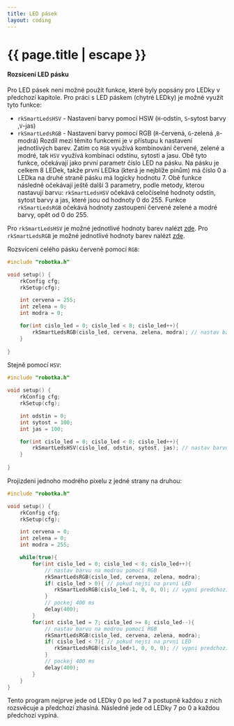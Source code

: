 ```yaml
---
title: LED pásek
layout: coding
---
```


# {{ page.title | escape }}

#### Rozsícení LED pásku
Pro LED pásek není možné použít funkce, které byly popsány pro LEDky v předchozí kapitole. Pro práci s LED páskem (chytré LEDky) je možné využít tyto funkce:  
- `rkSmartLedsHSV` - Nastavení barvy pomocí HSW (`H`-odstín, `S`-sytost barvy ,`V`-jas)
- `rkSmartLedsRGB` - Nastavení barvy pomocí RGB (`R`-červená, `G`-zelená ,`B`-modrá)
Rozdíl mezi těmito funkcemi je v přístupu k nastavení jednotlivých barev. Zatím co `RGB` využívá kombinování červené, zelené a modré, tak `HSV` využívá kombinaci odstínu, sytosti a jasu. Obě tyto funkce, očekávají jako první parametr číslo LED na pásku. Na pásku je celkem 8 LEDek, takže první LEDka (která je nejblíže pinům) má číslo 0 a LEDka na druhé straně pásku má logicky hodnotu 7. Obě funkce následně očekávají ještě další 3 parametry, podle metody, kterou nastavují barvu: `rkSmartLedsHSV` očekává celočíselné hodnoty odstín, sytost barvy a jas, které jsou od hodnoty 0 do 255. Funkce `rkSmartLedsRGB` očekává hodnoty zastoupení červené zelené a modré barvy, opět od 0 do 255.

Pro `rkSmartLedsHSV` je možné jednotlivé hodnoty barev nalézt <a href="https://alloyui.com/examples/color-picker/hsv.html">zde</a>.
Pro `rkSmartLedsRGB` je možné jednotlivé hodnoty barev nalézt <a href="https://htmlcolorcodes.com/">zde</a>.

Rozsvícení celého pásku červeně pomocí `RGB`:
```cpp
#include "robotka.h"

void setup() {
    rkConfig cfg;
    rkSetup(cfg);

    int cervena = 255;
    int zelena = 0;
    int modra = 0;

    for(int cislo_led = 0; cislo_led < 8; cislo_led++){
        rkSmartLedsRGB(cislo_led, cervena, zelena, modra); // nastav barvu na cervenou 
    }
    
}
```

Stejně pomocí `HSV`:
```cpp
#include "robotka.h"

void setup() {
    rkConfig cfg;
    rkSetup(cfg);

    int odstin = 0;
    int sytost = 100;
    int jas = 100;

    for(int cislo_led = 0; cislo_led < 8; cislo_led++){
        rkSmartLedsHSV(cislo_led, odstin, sytost, jas); // nastav barvu na cervenou 
    }
    
}
```

Projizdeni jednoho modrého pixelu z jedné strany na druhou:
```cpp
#include "robotka.h"

void setup() {
    rkConfig cfg;
    rkSetup(cfg);

    int cervena = 0;
    int zelena = 0;
    int modra = 255;

    while(true){
        for(int cislo_led = 0; cislo_led < 8; cislo_led++){
            // nastav barvu na modrou pomocí RGB 
            rkSmartLedsRGB(cislo_led, cervena, zelena, modra);
            if( cislo_led > 0){ // pokud nejsi na prvni LED
               rkSmartLedsRGB(cislo_led-1, 0, 0, 0); // vypni predchozi LED
            }
            // pockej 400 ms
            delay(400);
        }
        for(int cislo_led = 7; cislo_led >= 8; cislo_led--){
            // nastav barvu na modrou pomocí RGB 
            rkSmartLedsRGB(cislo_led, cervena, zelena, modra);
            if( cislo_led < 7){ // pokud nejsi na prvni LED
               rkSmartLedsRGB(cislo_led+1, 0, 0, 0); // vypni predchozi LED
            }
            // pockej 400 ms
            delay(400);
        }
    }
}
```
Tento program nejprve jede od LEDky 0 po led 7 a postupně každou z nich rozsvěcuje a předchozí zhasíná. Následně jede od LEDky 7 po 0 a každou předchozí vypíná. 

